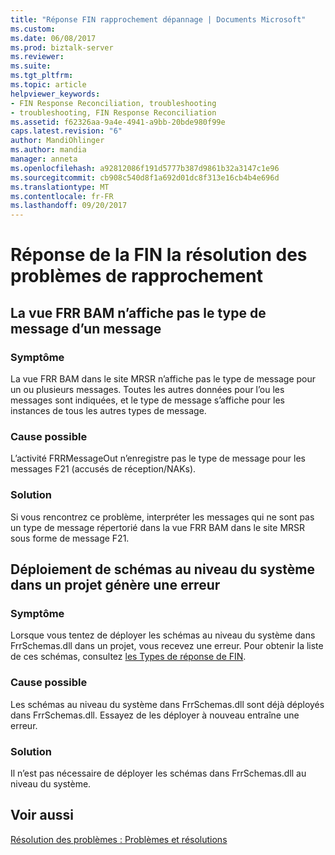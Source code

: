 ```yaml
---
title: "Réponse FIN rapprochement dépannage | Documents Microsoft"
ms.custom: 
ms.date: 06/08/2017
ms.prod: biztalk-server
ms.reviewer: 
ms.suite: 
ms.tgt_pltfrm: 
ms.topic: article
helpviewer_keywords:
- FIN Response Reconciliation, troubleshooting
- troubleshooting, FIN Response Reconciliation
ms.assetid: f62326aa-9a4e-4941-a9bb-20bde980f99e
caps.latest.revision: "6"
author: MandiOhlinger
ms.author: mandia
manager: anneta
ms.openlocfilehash: a92812086f191d5777b387d9861b32a3147c1e96
ms.sourcegitcommit: cb908c540d8f1a692d01dc8f313e16cb4b4e696d
ms.translationtype: MT
ms.contentlocale: fr-FR
ms.lasthandoff: 09/20/2017
---
```

# <a name="fin-response-reconciliation-troubleshooting"></a>Réponse de la FIN la résolution des problèmes de rapprochement
## <a name="the-frr-bam-view-does-not-show-the-message-type-of-a-message"></a>La vue FRR BAM n’affiche pas le type de message d’un message  
  
### <a name="symptom"></a>Symptôme  
 La vue FRR BAM dans le site MRSR n’affiche pas le type de message pour un ou plusieurs messages. Toutes les autres données pour l’ou les messages sont indiquées, et le type de message s’affiche pour les instances de tous les autres types de message.  
  
### <a name="possible-cause"></a>Cause possible  
 L’activité FRRMessageOut n’enregistre pas le type de message pour les messages F21 (accusés de réception/NAKs).  
  
### <a name="solution"></a>Solution  
 Si vous rencontrez ce problème, interpréter les messages qui ne sont pas un type de message répertorié dans la vue FRR BAM dans le site MRSR sous forme de message F21.  
  
## <a name="deploying-system-level-schemas-in-a-project-generates-an-error"></a>Déploiement de schémas au niveau du système dans un projet génère une erreur  
  
### <a name="symptom"></a>Symptôme  
 Lorsque vous tentez de déployer les schémas au niveau du système dans FrrSchemas.dll dans un projet, vous recevez une erreur. Pour obtenir la liste de ces schémas, consultez [les Types de réponse de FIN](../../adapters-and-accelerators/accelerator-swift/fin-response-types.md).  
  
### <a name="possible-cause"></a>Cause possible  
 Les schémas au niveau du système dans FrrSchemas.dll sont déjà déployés dans FrrSchemas.dll. Essayez de les déployer à nouveau entraîne une erreur.  
  
### <a name="solution"></a>Solution  
 Il n’est pas nécessaire de déployer les schémas dans FrrSchemas.dll au niveau du système.  
  
## <a name="see-also"></a>Voir aussi  
 [Résolution des problèmes : Problèmes et résolutions](../../adapters-and-accelerators/accelerator-swift/troubleshooting-issues-and-resolutions1.md)